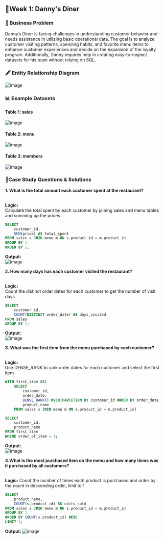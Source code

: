 ## 📍Week 1: Danny's Diner

### 🔎 Business Problem

Danny’s Diner is facing challenges in understanding customer behavior and needs assistance in utilizing basic operational data. The goal is to analyze customer visiting patterns, spending habits, and favorite menu items to enhance customer experiences and decide on the expansion of the loyalty program. Additionally, Danny requires help in creating easy-to-inspect datasets for his team without relying on SQL.

### 🖋 Entity Relationship Diagram

![image](https://github.com/user-attachments/assets/788c9c23-bc08-4e8b-aad1-d125bb759bd6)

### 📊 Example Datasets

#### Table 1: sales
![image](https://github.com/user-attachments/assets/5db7d811-a67a-4500-bc51-0e0de63916b8)

#### Table 2: menu
![image](https://github.com/user-attachments/assets/f9403095-32a0-408c-858d-06ebca7777ce)

#### Table 3: members
![image](https://github.com/user-attachments/assets/d409b8ad-818a-4ed2-a051-39ed52375d73)

### 📒Case Study Questions & Solutions
**1. What is the total amount each customer spent at the restaurant?**

<br> **Logic:**
<br> Calculate the total spent by each customer by joining sales and menu tables and summing up the prices
```sql
SELECT
    customer_id,
    SUM(price) AS total_spent
FROM sales s JOIN menu m ON s.product_id = m.product_id
GROUP BY 1
ORDER BY 1;
```
**Output:** 
<br> ![image](https://github.com/user-attachments/assets/3692f6d6-0fd1-4c09-85a4-1bef02dfa027)

**2. How many days has each customer visited the restaurant?**

<br> **Logic:**
<br> Count the distinct order dates for each customer to get the number of visit days
```sql
SELECT 
    customer_id,
    COUNT(DISTINCT order_date) AS days_visited
FROM sales
GROUP BY 1;
```
**Output:** 
<br> ![image](https://github.com/user-attachments/assets/b8bbc100-5e95-4949-a199-2d8823777ca5)

**3. What was the first item from the menu purchased by each customer?**

<br> **Logic:**
<br> Use DENSE_RANK to rank order dates for each customer and select the first item
```sql
WITH first_item AS(
    SELECT
        customer_id,
        order_date,
        DENSE_RANK() OVER(PARTITION BY customer_id ORDER BY order_date ASC) AS order_of_item,
        product_name
    FROM sales s JOIN menu m ON s.product_id = m.product_id)

SELECT
    customer_id,
    product_name
FROM first_item
WHERE order_of_item = 1;
```
**Output:** 
<br> ![image](https://github.com/user-attachments/assets/fa20ddc0-1aae-407c-8c7a-a42de088de4b)

**4.What is the most purchased item on the menu and how many times was it purchased by all customers?**

<br> **Logic:**
Count the number of times each product is purchased and order by the count in descending order, limit to 1
```sql
SELECT
    product_name,
    COUNT(s.product_id) AS units_sold
FROM sales s JOIN menu m ON s.product_id = m.product_id
GROUP BY 1 
ORDER BY COUNT(s.product_id) DESC
LIMIT 1;
```
**Output:** 
![image](https://github.com/user-attachments/assets/46cb5021-1825-4e64-8830-78938269087e)
